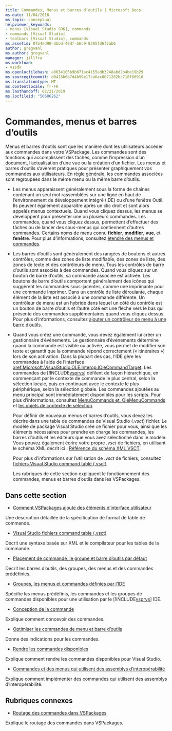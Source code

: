 ```yaml
---
title: Commandes, Menus et barres d’outils | Microsoft Docs
ms.date: 11/04/2016
ms.topic: conceptual
helpviewer_keywords:
- menus [Visual Studio SDK], commands
- commands [Visual Studio]
- toolbars [Visual Studio], commands
ms.assetid: 07b4ed90-dbbd-40df-b6c9-8395fd6f2ab6
author: gregvanl
ms.author: gregvanl
manager: jillfra
ms.workload:
- vssdk
ms.openlocfilehash: a0634105b9b071ac4155adb3248abd2b4be19b29
ms.sourcegitcommit: d0425b6b7d4b99e17ca6ac0671282bc718f80910
ms.translationtype: MT
ms.contentlocale: fr-FR
ms.lasthandoff: 02/21/2019
ms.locfileid: "56606262"
---
```

# <a name="commands-menus-and-toolbars"></a>Commandes, menus et barres d’outils
Menus et barres d’outils sont que les manière dont les utilisateurs accéder aux commandes dans votre VSPackage. Les commandes sont des fonctions qui accomplissent des tâches, comme l’impression d’un document, l’actualisation d’une vue ou la création d’un fichier. Les menus et barres d’outils s’avèrent pratiques pour présenter graphiquement vos commandes aux utilisateurs. En règle générale, les commandes associées sont regroupées dans le même menu ou la même barre d’outils.

- Les menus apparaissent généralement sous la forme de chaînes contenant un seul mot rassemblées sur une ligne en haut de l’environnement de développement intégré (IDE) ou d’une fenêtre Outil. Ils peuvent également apparaître après un clic droit et sont alors appelés menus contextuels. Quand vous cliquez dessus, les menus se développent pour présenter une ou plusieurs commandes. Les commandes, quand vous cliquez dessus, permettent d’effectuer des tâches ou de lancer des sous-menus qui contiennent d’autres commandes. Certains noms de menu connu **fichier**, **modifier**, **vue**, et **fenêtre**. Pour plus d’informations, consultez [étendre des menus et commandes](../../extensibility/extending-menus-and-commands.md).

- Les barres d’outils sont généralement des rangées de boutons et autres contrôles, comme des zones de liste modifiable, des zones de liste, des zones de texte et des contrôleurs de menu. Tous les contrôles de barre d’outils sont associés à des commandes. Quand vous cliquez sur un bouton de barre d’outils, sa commande associée est activée. Les boutons de barre d’outils comportent généralement des icônes qui suggèrent les commandes sous-jacentes, comme une imprimante pour une commande Imprimer. Dans un contrôle de liste déroulante, chaque élément de la liste est associé à une commande différente. Un contrôleur de menu est un hybride dans lequel un côté du contrôle est un bouton de barre d’outils et l’autre côté est une flèche vers le bas qui présente des commandes supplémentaires quand vous cliquez dessus. Pour plus d’informations, consultez [ajouter un contrôleur de menu à une barre d’outils](../../extensibility/adding-a-menu-controller-to-a-toolbar.md).

- Quand vous créez une commande, vous devez également lui créer un gestionnaire d’événements. Le gestionnaire d’événements détermine quand la commande est visible ou activée, vous permet de modifier son texte et garantit que la commande répond correctement (« itinéraires ») lors de son activation. Dans la plupart des cas, l’IDE gère les commandes à l’aide de l’interface <xref:Microsoft.VisualStudio.OLE.Interop.IOleCommandTarget>. Les commandes de [!INCLUDE[vsprvs](../../code-quality/includes/vsprvs_md.md)] défilent de façon hiérarchique, en commençant par le contexte de commande le plus central, selon la sélection locale, puis en continuant avec le contexte le plus périphérique, selon la sélection globale. Les commandes ajoutées au menu principal sont immédiatement disponibles pour les scripts. Pour plus d’informations, consultez [MenuCommands et. OleMenuCommands](../../extensibility/menucommands-vs-olemenucommands.md) et [les objets de contexte de sélection](../../extensibility/internals/selection-context-objects.md).

  Pour définir de nouveaux menus et barres d’outils, vous devez les décrire dans une table de commandes de Visual Studio (*.vsct*) fichier. Le modèle de package Visual Studio crée ce fichier pour vous, ainsi que les éléments nécessaires pour prendre en charge les commandes, les barres d’outils et les éditeurs que vous avez sélectionné dans le modèle. Vous pouvez également écrire votre propre *.vsct* de fichiers, en utilisant le schéma XML décrit ici : [Référence du schéma XML VSCT](../../extensibility/vsct-xml-schema-reference.md).

  Pour plus d’informations sur l’utilisation de *.vsct* de fichiers, consultez [fichiers Visual Studio command table (.vsct)](../../extensibility/internals/visual-studio-command-table-dot-vsct-files.md).

  Les rubriques de cette section expliquent le fonctionnement des commandes, menus et barres d’outils dans les VSPackages.

## <a name="in-this-section"></a>Dans cette section
- [Comment VSPackages ajoute des éléments d’interface utilisateur](../../extensibility/internals/how-vspackages-add-user-interface-elements.md)

 Une description détaillée de la spécification de format de table de commande.

- [Visual Studio fichiers command table (.vsct)](../../extensibility/internals/visual-studio-command-table-dot-vsct-files.md)

 Décrit une syntaxe basée sur XML et le compilateur pour les tables de la commande.

- [Placement de commande, le groupe et barre d’outils par défaut](../../extensibility/internals/default-command-group-and-toolbar-placement.md)

 Décrit les barres d’outils, des groupes, des menus et des commandes prédéfinies.

- [Groupes, les menus et commandes définies par l’IDE](../../extensibility/internals/ide-defined-commands-menus-and-groups.md)

 Spécifie les menus prédéfinis, les commandes et les groupes de commandes disponibles pour une utilisation par le [!INCLUDE[vsprvs](../../code-quality/includes/vsprvs_md.md)] IDE.

- [Conception de la commande](../../extensibility/internals/command-design.md)

 Explique comment concevoir des commandes.

- [Optimiser les commandes de menu et barre d’outils](../../extensibility/internals/optimizing-menu-and-toolbar-commands.md)

 Donne des indications pour les commandes.

- [Rendre les commandes disponibles](../../extensibility/internals/making-commands-available.md)

 Explique comment rendre les commandes disponibles pour Visual Studio.

- [Commandes et des menus qui utilisent des assemblys d’interopérabilité](../../extensibility/internals/commands-and-menus-that-use-interop-assemblies.md)

 Explique comment implémenter des commandes qui utilisent des assemblys d’interopérabilité.

## <a name="related-sections"></a>Rubriques connexes
- [Routage des commandes dans VSPackages](../../extensibility/internals/command-routing-in-vspackages.md)

 Explique le routage des commandes dans VSPackages.